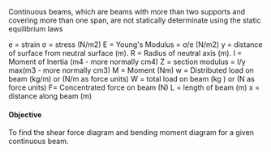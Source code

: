 Continuous beams, which are beams with more than two supports and covering more than one span, are not statically determinate using the static equilibrium laws

e = strain
&#963; = stress (N/m2)
E = Young's Modulus = &#963;/e (N/m2)
y = distance of surface from neutral surface (m).
R = Radius of neutral axis (m).
I = Moment of Inertia (m4 - more normally cm4)
Z = section modulus = I/y max(m3 - more normally cm3)
M = Moment (Nm)
w = Distributed load on beam (kg/m) or (N/m as force units)
W = total load on beam (kg ) or (N as force units)
F= Concentrated force on beam (N)
L = length of beam (m)
x = distance along beam (m)


#### Objective

To find the shear force diagram and bending moment diagram for a given continuous beam. 

